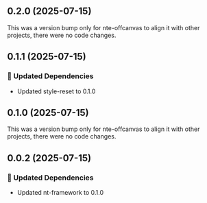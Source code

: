 ## 0.2.0 (2025-07-15)

This was a version bump only for nte-offcanvas to align it with other projects, there were no code changes.

## 0.1.1 (2025-07-15)

### 🧱 Updated Dependencies

- Updated style-reset to 0.1.0

## 0.1.0 (2025-07-15)

This was a version bump only for nte-offcanvas to align it with other projects, there were no code changes.

## 0.0.2 (2025-07-15)

### 🧱 Updated Dependencies

- Updated nt-framework to 0.1.0
